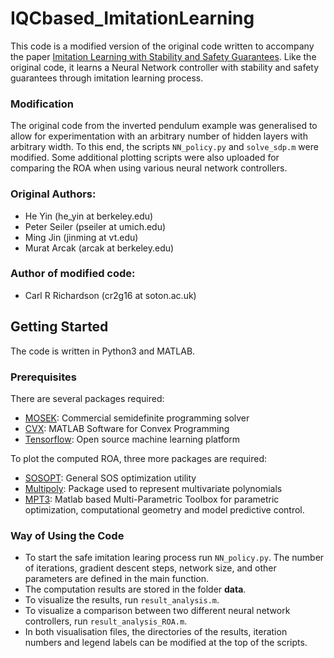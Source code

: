 # IQCbased_ImitationLearning
This code is a modified version of the original code written to accompany the paper [Imitation Learning with Stability and Safety Guarantees](https://arxiv.org/pdf/2012.09293.pdf). Like the original code, it learns a Neural Network controller with stability and safety guarantees through imitation learning process.

### Modification
The original code from the inverted pendulum example was generalised to allow for experimentation with an arbitrary number of hidden layers with arbitrary width. To this end, the scripts `NN_policy.py` and `solve_sdp.m` were modified. Some additional plotting scripts were also uploaded for comparing the ROA when using various neural network controllers. 

### Original Authors:
* He Yin (he_yin at berkeley.edu)
* Peter Seiler (pseiler at umich.edu)
* Ming Jin (jinming at vt.edu)
* Murat Arcak (arcak at berkeley.edu)

### Author of modified code:
* Carl R Richardson (cr2g16 at soton.ac.uk)

## Getting Started
The code is written in Python3 and MATLAB.

### Prerequisites
There are several packages required:
* [MOSEK](https://www.mosek.com/): Commercial semidefinite programming solver
* [CVX](http://cvxr.com/cvx/): MATLAB Software for Convex Programming
* [Tensorflow](https://www.tensorflow.org/): Open source machine learning platform

To plot the computed ROA, three more packages are required:
* [SOSOPT](https://dept.aem.umn.edu/~AerospaceControl/): General SOS optimization utility
* [Multipoly](https://dept.aem.umn.edu/~AerospaceControl/): Package used to represent multivariate polynomials
* [MPT3](https://www.mpt3.org/): Matlab based Multi-Parametric Toolbox for parametric optimization, computational geometry and model predictive control.

### Way of Using the Code
* To start the safe imitation learing process run `NN_policy.py`. The number of iterations, gradient descent steps, network size, and other parameters are defined in the main function.
* The computation results are stored in the folder **data**. 
* To visualize the results, run `result_analysis.m`. 
* To visualize a comparison between two different neural network controllers, run `result_analysis_ROA.m`.
* In both visualisation files, the directories of the results, iteration numbers and legend labels can be modified at the top of the scripts.
